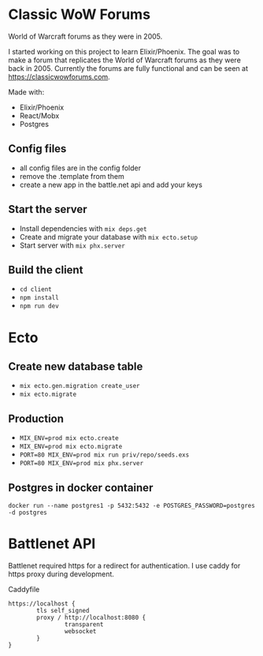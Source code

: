 # Classic WoW Forums
World of Warcraft forums as they were in 2005.

I started working on this project to learn Elixir/Phoenix.
The goal was to make a forum that replicates
the World of Warcraft forums as they were back in 2005.
Currently the forums are fully functional and can be
seen at https://classicwowforums.com.

Made with:
- Elixir/Phoenix
- React/Mobx
- Postgres

## Config files
- all config files are in the config folder
- remove the .template from them
- create a new app in the battle.net api and add your keys

## Start the server
  - Install dependencies with `mix deps.get`
  - Create and migrate your database with `mix ecto.setup`
  - Start server with `mix phx.server`

## Build the client
- `cd client`
- `npm install`
- `npm run dev`

# Ecto

## Create new database table
- `mix ecto.gen.migration create_user`
- `mix ecto.migrate`

## Production

- `MIX_ENV=prod mix ecto.create`
- `MIX_ENV=prod mix ecto.migrate`
- `PORT=80 MIX_ENV=prod mix run priv/repo/seeds.exs`
- `PORT=80 MIX_ENV=prod mix phx.server`

## Postgres in docker container
```
docker run --name postgres1 -p 5432:5432 -e POSTGRES_PASSWORD=postgres -d postgres
```

# Battlenet API
Battlenet required https for a redirect for authentication. I use caddy for https proxy during development.

Caddyfile
```
https://localhost {
        tls self_signed
        proxy / http://localhost:8080 {
                transparent
                websocket
        }
}
```
